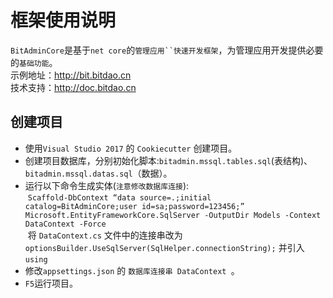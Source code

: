 # 框架使用说明
`BitAdminCore`是基于`net core`的`管理应用``快速开发框架`，为管理应用开发提供必要的`基础功能`。<br>
示例地址：http://bit.bitdao.cn <br>
技术支持：http://doc.bitdao.cn <br>
## 创建项目
* 使用`Visual Studio 2017` 的 `Cookiecutter` 创建项目。
* 创建项目数据库，分别初始化脚本:`bitadmin.mssql.tables.sql`(表结构)、`bitadmin.mssql.datas.sql`（数据）。
* 运行以下命令生成实体(`注意修改数据库连接`):<br>
  `Scaffold-DbContext “data source=.;initial catalog=BitAdminCore;user id=sa;password=123456;” Microsoft.EntityFrameworkCore.SqlServer -OutputDir Models -Context DataContext -Force`<br>
  将 `DataContext.cs` 文件中的连接串改为 `optionsBuilder.UseSqlServer(SqlHelper.connectionString);` 并引入 `using`<br>
* 修改`appsettings.json` 的 `数据库连接串 DataContext `。
* `F5`运行项目。

